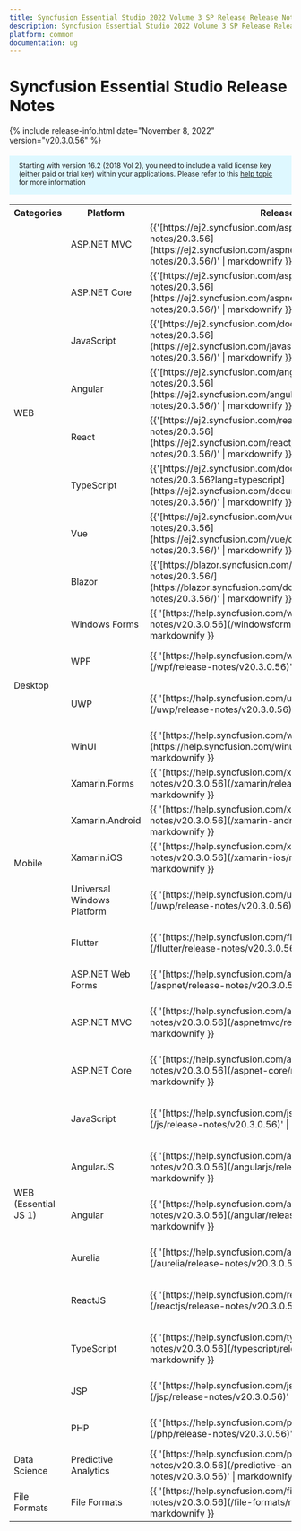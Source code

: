 ```yaml
---
title: Syncfusion Essential Studio 2022 Volume 3 SP Release Release Notes  
description: Syncfusion Essential Studio 2022 Volume 3 SP Release Release Notes  
platform: common
documentation: ug
---
```


# Syncfusion Essential Studio  Release Notes  

{% include release-info.html date="November 8, 2022"   version="v20.3.0.56" %} 

<style>
#license {
    font-size: .88em!important;
margin-top: 1.5em;     margin-bottom: 1.5em;
    background-color: #def8ff;
    padding: 10px 17px 14px;
}
</style>

<div id="license">
Starting with version 16.2 (2018 Vol 2), you need to include a valid license key (either paid or trial key) within your applications. 
Please refer to this <a href="/common/essential-studio/licensing/license-key">help topic</a> for more information 
</div>



<table>
<tr>
<th>
Categories</th><th>
Platform</th><th>
Release Notes</th><th>
Read Me</th></tr>
<tr>
<td rowspan="8">
WEB 
</td>
<td>
ASP.NET MVC
</td>
<td>{{'[https://ej2.syncfusion.com/aspnetmvc/documentation/release-notes/20.3.56](https://ej2.syncfusion.com/aspnetmvc/documentation/release-notes/20.3.56/)' | markdownify }}
</td>
<td>{{'[http://files2.syncfusion.com/Installs/v20.3.0.56/ReadMe/web/ASPMVC.html](http://files2.syncfusion.com/Installs/v20.3.0.56/ReadMe/web/ASPMVC.html)' | markdownify }}
</td>
</tr>
<tr>
<td>
ASP.NET Core	
</td>
<td>{{'[https://ej2.syncfusion.com/aspnetcore/documentation/release-notes/20.3.56](https://ej2.syncfusion.com/aspnetcore/documentation/release-notes/20.3.56/)' | markdownify }}
</td>
<td>{{'[http://files2.syncfusion.com/Installs/v20.3.0.56/ReadMe/web/ASPNETCORE.html](http://files2.syncfusion.com/Installs/v20.3.0.56/ReadMe/web/ASPNETCORE.html)' | markdownify }}
</td>
</tr>
<tr>
<td>
JavaScript
</td>
<td>{{'[https://ej2.syncfusion.com/documentation/release-notes/20.3.56](https://ej2.syncfusion.com/javascript/documentation/release-notes/20.3.56/)' | markdownify }}
</td>
<td>{{'[http://files2.syncfusion.com/Installs/v20.3.0.56/ReadMe/web/JavaScript.html](http://files2.syncfusion.com/Installs/v20.3.0.56/ReadMe/web/JavaScript.html)' | markdownify }}
</td>
</tr>
<tr>
<td>
Angular
</td>
<td>{{'[https://ej2.syncfusion.com/angular/documentation/release-notes/20.3.56](https://ej2.syncfusion.com/angular/documentation/release-notes/20.3.56/)' | markdownify }}
</td>
<td>{{'[http://files2.syncfusion.com/Installs/v20.3.0.56/ReadMe/web/Angular.html](http://files2.syncfusion.com/Installs/v20.3.0.56/ReadMe/web/Angular.html)' | markdownify }}
</td>
</tr>
<tr>
<td>
React
</td>
<td>{{'[https://ej2.syncfusion.com/react/documentation/release-notes/20.3.56](https://ej2.syncfusion.com/react/documentation/release-notes/20.3.56/)' | markdownify }}
</td>
<td>{{'[http://files2.syncfusion.com/Installs/v20.3.0.56/ReadMe/web/React.html](http://files2.syncfusion.com/Installs/v20.3.0.56/ReadMe/web/React.html)' | markdownify }}
</td>
</tr>
<tr>
<td>
TypeScript
</td>
<td>{{'[https://ej2.syncfusion.com/documentation/release-notes/20.3.56?lang=typescript](https://ej2.syncfusion.com/documentation/release-notes/20.3.56/)' | markdownify }}
</td>
<td>{{'[http://files2.syncfusion.com/Installs/v20.3.0.56/ReadMe/web/TypeScript.html](http://files2.syncfusion.com/Installs/v20.3.0.56/ReadMe/web/TypeScript.html)' | markdownify }}
</td>
</tr>
<tr>
<td>
Vue
</td>
<td>{{'[https://ej2.syncfusion.com/vue/documentation/release-notes/20.3.56](https://ej2.syncfusion.com/vue/documentation/release-notes/20.3.56/)' | markdownify }}
</td>
<td>{{'[http://files2.syncfusion.com/Installs/v20.3.0.56/ReadMe/web/Vue.html](http://files2.syncfusion.com/Installs/v20.3.0.56/ReadMe/web/Vue.html)' | markdownify }}
</td>
</tr>
<tr>
<td>
Blazor
</td>
<td>{{'[https://blazor.syncfusion.com/documentation/release-notes/20.3.56/](https://blazor.syncfusion.com/documentation/release-notes/20.3.56/)' | markdownify }}
</td>
<td>{{'[http://files2.syncfusion.com/Installs/v20.3.0.56/ReadMe/web/Blazor.html](http://files2.syncfusion.com/Installs/v20.3.0.56/ReadMe/web/Blazor.html)' | markdownify }}
</td>
</tr>
<tr>
<td rowspan="4">
Desktop
</td>
<td>
Windows Forms
</td>
<td>{{ '[https://help.syncfusion.com/windowsforms/release-notes/v20.3.0.56](/windowsforms/release-notes/v20.3.0.56)' | markdownify }}
</td>
<td>{{ '[http://files2.syncfusion.com/Installs/v20.3.0.56/ReadMe/WindowsForms.html](http://files2.syncfusion.com/Installs/v20.3.0.56/ReadMe/WindowsForms.html)' | markdownify }}
</td>
</tr>
<tr>
<td>
WPF
</td>
<td>{{ '[https://help.syncfusion.com/wpf/release-notes/v20.3.0.56](/wpf/release-notes/v20.3.0.56)' | markdownify }}
</td>
<td>{{ '[http://files2.syncfusion.com/Installs/v20.3.0.56/ReadMe/WPF.html](http://files2.syncfusion.com/Installs/v20.3.0.56/ReadMe/WPF.html)' | markdownify }}
</td>
</tr>
<tr>
<td>
UWP
</td>
<td>{{ '[https://help.syncfusion.com/uwp/release-notes/v20.3.0.56](/uwp/release-notes/v20.3.0.56)' | markdownify }}
</td>
<td>{{ '[http://files2.syncfusion.com/Installs/v20.3.0.56/ReadMe/UniversalWindows.html](http://files2.syncfusion.com/Installs/v20.3.0.56/ReadMe/UniversalWindows.html)' | markdownify }}
</td>
</tr>
<tr>
<td>
WinUI
</td>
<td>{{ '[https://help.syncfusion.com/winui/release-notes/v20.3.0.56](https://help.syncfusion.com/winui/release-notes/v20.3.0.56)' | markdownify }}
</td>
<td>{{ '[http://files2.syncfusion.com/Installs/v20.3.0.56/ReadMe/WinUI.html](http://files2.syncfusion.com/Installs/v20.3.0.56/ReadMe/WinUI.html)' | markdownify }}
</td>
</tr>
<tr>
<td rowspan="5">
Mobile
</td>
<td>
Xamarin.Forms
</td>
<td>{{ '[https://help.syncfusion.com/xamarin/release-notes/v20.3.0.56](/xamarin/release-notes/v20.3.0.56)' | markdownify }}
</td>
<td>{{ '[http://files2.syncfusion.com/Installs/v20.3.0.56/ReadMe/Xamarin_Forms.html](http://files2.syncfusion.com/Installs/v20.3.0.56/ReadMe/Xamarin_Forms.html)' | markdownify }}
</td>
</tr>
<tr>
<td>
Xamarin.Android
</td>
<td>{{ '[https://help.syncfusion.com/xamarin-android/release-notes/v20.3.0.56](/xamarin-android/release-notes/v20.3.0.56)' | markdownify }}
</td>
<td>{{ '[http://files2.syncfusion.com/Installs/v20.3.0.56/ReadMe/Xamarin_Forms.html](http://files2.syncfusion.com/Installs/v20.3.0.56/ReadMe/Xamarin_Forms.html)' | markdownify }}
</td>
</tr>
<tr>
<td>
Xamarin.iOS
</td>
<td>{{ '[https://help.syncfusion.com/xamarin-ios/release-notes/v20.3.0.56](/xamarin-ios/release-notes/v20.3.0.56)' | markdownify }}
</td>
<td>{{ '[http://files2.syncfusion.com/Installs/v20.3.0.56/ReadMe/Xamarin_Forms.html](http://files2.syncfusion.com/Installs/v20.3.0.56/ReadMe/Xamarin_Forms.html)' | markdownify }}
</td>
</tr>
<tr>
<td>
Universal Windows Platform
</td>
<td>{{ '[https://help.syncfusion.com/uwp/release-notes/v20.3.0.56](/uwp/release-notes/v20.3.0.56)' | markdownify }}
</td>
<td>{{ '[http://files2.syncfusion.com/Installs/v20.3.0.56/ReadMe/UniversalWindows.html](http://files2.syncfusion.com/Installs/v20.3.0.56/ReadMe/UniversalWindows.html)' | markdownify }}
</td>
</tr>
<tr>
<td>
Flutter
</td>
<td>{{ '[https://help.syncfusion.com/flutter/release-notes/v20.3.0.56](/flutter/release-notes/v20.3.0.56)' | markdownify }}
</td>
<td>{{ '[http://files2.syncfusion.com/Installs/v20.3.0.56/ReadMe/Flutter.html](http://files2.syncfusion.com/Installs/v20.3.0.56/ReadMe/Flutter.html)' | markdownify }}
</td>
</tr>
<tr>
<td rowspan="11">
WEB (Essential JS 1)
</td>
<td>
ASP.NET Web Forms
</td>
<td>{{ '[https://help.syncfusion.com/aspnet/release-notes/v20.3.0.56](/aspnet/release-notes/v20.3.0.56)' | markdownify }}
</td>
<td>{{ '[http://files2.syncfusion.com/Installs/v20.3.0.56/ReadMe/essential-js1/ASP.html](http://files2.syncfusion.com/Installs/v20.3.0.56/ReadMe/essential-js1/ASP.html)' | markdownify }}
</td>
</tr>
<tr>
<td>
ASP.NET MVC
</td>
<td>{{ '[https://help.syncfusion.com/aspnetmvc/release-notes/v20.3.0.56](/aspnetmvc/release-notes/v20.3.0.56)' | markdownify }}
</td>
<td>{{ '[http://files2.syncfusion.com/Installs/v20.3.0.56/ReadMe/essential-js1/ASPMVC.html](http://files2.syncfusion.com/Installs/v20.3.0.56/ReadMe/essential-js1/ASPMVC.html)' | markdownify }}
</td>
</tr>
<tr>
<td>
ASP.NET Core
</td>
<td>{{ '[https://help.syncfusion.com/aspnet-core/release-notes/v20.3.0.56](/aspnet-core/release-notes/v20.3.0.56)' | markdownify }}
</td>
<td>
{{ '[http://files2.syncfusion.com/Installs/v20.3.0.56/ReadMe/essential-js1/ASPNETCORE.html](http://files2.syncfusion.com/Installs/v20.3.0.56/ReadMe/essential-js1/ASPNETCORE.html)' | markdownify }}
</td>
</tr>
<tr>
<td>
JavaScript
</td>
<td>{{ '[https://help.syncfusion.com/js/release-notes/v20.3.0.56](/js/release-notes/v20.3.0.56)' | markdownify }}
</td>
<td>{{ '[http://files2.syncfusion.com/Installs/v20.3.0.56/ReadMe/essential-js1/JavaScript.html](http://files2.syncfusion.com/Installs/v20.3.0.56/ReadMe/essential-js1/JavaScript.html)' | markdownify }}
</td>
</tr>
<tr>
<td>
AngularJS
</td>
<td>{{ '[https://help.syncfusion.com/angularjs/release-notes/v20.3.0.56](/angularjs/release-notes/v20.3.0.56)' | markdownify }}
</td>
<td>{{ '[http://files2.syncfusion.com/Installs/v20.3.0.56/ReadMe/essential-js1/AngularJS.html](http://files2.syncfusion.com/Installs/v20.3.0.56/ReadMe/essential-js1/AngularJS.html)' | markdownify }}
</td>
</tr>
<tr>
<td>
Angular
</td>
<td>{{ '[https://help.syncfusion.com/angular/release-notes/v20.3.0.56](/angular/release-notes/v20.3.0.56)' | markdownify }}
</td>
<td>{{ '[http://files2.syncfusion.com/Installs/v20.3.0.56/ReadMe/essential-js1/Angular.html](http://files2.syncfusion.com/Installs/v20.3.0.56/ReadMe/essential-js1/Angular.html)' | markdownify }}
</td>
</tr>
<tr>
<td>
Aurelia
</td>
<td>{{ '[https://help.syncfusion.com/aurelia/release-notes/v20.3.0.56](/aurelia/release-notes/v20.3.0.56)' | markdownify }}
</td>
<td>{{ '[http://files2.syncfusion.com/Installs/v20.3.0.56/ReadMe/essential-js1/Aurelia.html](http://files2.syncfusion.com/Installs/v20.3.0.56/ReadMe/essential-js1/Aurelia.html)' | markdownify }}
</td>
</tr>
<tr>
<td>
ReactJS
</td>
<td>{{ '[https://help.syncfusion.com/reactjs/release-notes/v20.3.0.56](/reactjs/release-notes/v20.3.0.56)' | markdownify }}
</td>
<td>{{ '[http://files2.syncfusion.com/Installs/v20.3.0.56/ReadMe/essential-js1/ReactJS.html](http://files2.syncfusion.com/Installs/v20.3.0.56/ReadMe/essential-js1/ReactJS.html)' | markdownify }}
</td>
</tr>
<tr>
<td>
TypeScript
</td>
<td>{{ '[https://help.syncfusion.com/typescript/release-notes/v20.3.0.56](/typescript/release-notes/v20.3.0.56)' | markdownify }}
</td>
<td>{{ '[http://files2.syncfusion.com/Installs/v20.3.0.56/ReadMe/essential-js1/TypeScript.html](http://files2.syncfusion.com/Installs/v20.3.0.56/ReadMe/essential-js1/TypeScript.html)' | markdownify }}
</td>
</tr>
<tr>
<td>
JSP
</td>
<td>{{ '[https://help.syncfusion.com/jsp/release-notes/v20.3.0.56](/jsp/release-notes/v20.3.0.56)' | markdownify }}
</td>
<td>{{ '[http://files2.syncfusion.com/Installs/v20.3.0.56/ReadMe/essential-js1/JSP.html](http://files2.syncfusion.com/Installs/v20.3.0.56/ReadMe/essential-js1/JSP.html)' | markdownify }}
</td>
</tr>
<tr>
<td>
PHP
</td>
<td>{{ '[https://help.syncfusion.com/php/release-notes/v20.3.0.56](/php/release-notes/v20.3.0.56)' | markdownify }}
</td>
<td>{{ '[http://files2.syncfusion.com/Installs/v20.3.0.56/ReadMe/essential-js1/PHP.html](http://files2.syncfusion.com/Installs/v20.3.0.56/ReadMe/essential-js1/PHP.html)' | markdownify }}
</td>
</tr>
<tr>
<td>
Data Science
</td>
<td>
Predictive Analytics
</td>
<td>{{ '[https://help.syncfusion.com/predictive-analytics/release-notes/v20.3.0.56](/predictive-analytics/release-notes/v20.3.0.56)' | markdownify }}
</td>
<td>
</td>
</tr>
<tr>
<td>
File Formats
</td>
<td>
File Formats
</td>
<td>{{ '[https://help.syncfusion.com/file-formats/release-notes/v20.3.0.56](/file-formats/release-notes/v20.3.0.56)' | markdownify }}
</td>
<td>
</td>
</tr>
</table>